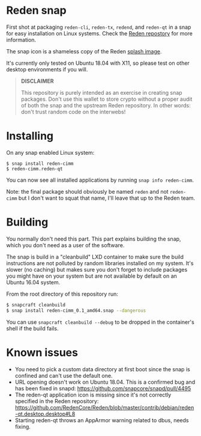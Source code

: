 # Reden snap

First shot at packaging `reden-cli`, `reden-tx`, `redend`, and `reden-qt` in a snap for easy installation on Linux systems. Check the [Reden repostory](https://github.com/RedenCore/Reden) for more information.

The snap icon is a shameless copy of the Reden [splash image](https://raw.githubusercontent.com/RedenCore/Reden/master/splash.png).

It's currently only tested on Ubuntu 18.04 with X11, so please test on other desktop environments if you will.

> **DISCLAIMER**
>
> This repository is purely intended as an exercise in creating snap packages. Don't use this wallet to store crypto without a proper audit of both the snap and the upstream Reden repository. In other words: don't trust random code on the interwebs!

# Installing

On any snap enabled Linux system:

```
$ snap install reden-cimm
$ reden-cimm.reden-qt
```

You can now see all installed applications by running `snap info reden-cimm`.

Note: the final package should obviously be named `reden` and not `reden-cimm` but I don't want to squat that name, I'll leave that up to the Reden team.

# Building

You normally don't need this part. This part explains building the snap, which you don't need as a user of the software.

The snap is build in a "cleanbuild" LXD container to make sure the build instructions are not polluted by random libraries installed on my system. It's slower (no caching) but makes sure you don't forget to include packages you might have on your system but are not available by default on an Ubuntu 16.04 system.

From the root directory of this repository run:

```bash
$ snapcraft cleanbuild
$ snap install reden-cimm_0.1_amd64.snap --dangerous
```

You can use `snapcraft cleanbuild --debug` to be dropped in the container's shell if the build fails.

# Known issues

- You need to pick a custom data directory at first boot since the snap is confined and can't use the default one.
- URL opening doesn't work on Ubuntu 18.04. This is a confirmed bug and has been fixed in snapd: https://github.com/snapcore/snapd/pull/4495
- The reden-qt application icon is missing since it's not correctly specified in the Reden repository: https://github.com/RedenCore/Reden/blob/master/contrib/debian/reden-qt.desktop.desktop#L8
- Starting reden-qt throws an AppArmor warning related to dbus, needs fixing.
